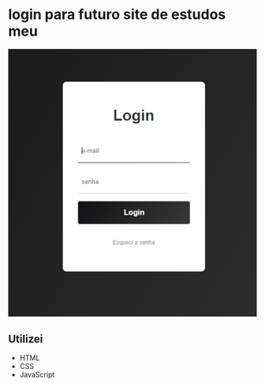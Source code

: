 # login para futuro site de estudos meu

![exemplo](https://github.com/lucrodrigues/login_form/blob/main/img/exemplo.png?raw=true)

## Utilizei

* HTML
* CSS
* JavaScript
